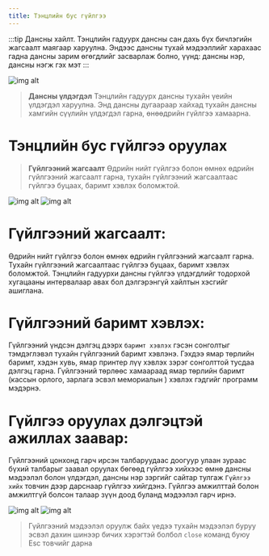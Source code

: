 ```yaml
---
title: Тэнцлийн бус гүйлгээ
---
```


:::tip Дансны хайлт. 
Тэнцлийн гадуурх дансны сан дахь бүх бичлэгийн жагсаалт маягаар харуулна. Эндээс дансны тухай мэдээллийг харахаас гадна дансны зарим өгөгдлийг засварлаж болно, үүнд: дансны нэр, дансны нэгж гэх мэт
:::
>
![img alt](/img/img18.png)

> **Дансны үлдэгдэл** Тэнцлийн гадуурх дансны тухайн үеийн үлдэгдэл харуулна. Энд дансны дугаараар хайхад тухайн дансны хамгийн сүүлийн үлдэгдэл гарна, өнөөдрийн гүйлгээ хамаарна. 

# **Тэнцлийн бус гүйлгээ оруулах** 
> **Гүйлгээний жагсаалт** Өдрийн нийт гүйлгээ болон өмнөх өдрийн гүйлгээний жагсаалт гарна, тухайн гүйлгээний жагсаалтаас гүйлгээ буцаах, баримт хэвлэх боломжтой. 

>
![img alt](/img/img19.png)
![img alt](/img/img20.png)

# Гүйлгээний жагсаалт:

 Өдрийн нийт гүйлгээ болон өмнөх өдрийн гүйлгээний жагсаалт гарна. Тухайн гүйлгээний жагсаалтаас гүйлгээ буцаах, баримт хэвлэх боломжтой. 
Тэнцлийн гадуурхи дансны гүйлгээ үлдэгдлийг тодорхой хугацааны интервалаар авах бол дэлгэрэнгүй хайлтын хэсгийг ашиглана.

# Гүйлгээний баримт хэвлэх:

Гүйлгээний үндсэн дэлгэц дээрх `баримт хэвлэх` гэсэн сонголтыг тэмдэглэвэл тухайн гүйлгээний баримт хэвлэнэ. Гэхдээ ямар төрлийн баримт, хэдэн хувь, ямар принтер лүү хэвлэх зэрэг сонголттой тусдаа дэлгэц гарна. Гүйлгээний төрлөөс хамаараад ямар төрлийн баримт (кассын орлого, зарлага эсвэл мемориалын ) хэвлэх гэдгийг программ мэдэрнэ.

# Гүйлгээ оруулах дэлгэцтэй ажиллах заавар:

Гүйлгээний цонхонд гарч ирсэн талбаруудаас доогуур улаан зураас бүхий талбарыг заавал оруулах бөгөөд гүйлгээ хийхээс өмнө дансны мэдээлэл болон үлдэгдэл, дансны нэр зэргийг сайтар тулгаж `Гүйлгээ хийх` товчин дээр дарснаар гүйлгээ хийгдэнэ. Гүйлгээ амжилттай болон амжилтгүй болсон талаар зүүн доод буланд мэдээлэл гарч ирнэ.
> 
![img alt](/img/img21.png)
![img alt](/img/img22.png)

> Гүйлгээний мэдээлэл оруулж байх үедээ тухайн мэдээлэл буруу эсвэл дахин шинээр бичих хэрэгтэй болбол `close` команд буюу Esc товчийг дарна